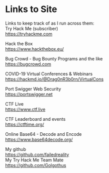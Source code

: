 # Links to Site

Links to keep track of as I run across them:  
Try Hack Me (subscriber)  
https://tryhackme.com  

Hack the Box  
https://www.hackthebox.eu/  

Bug Crowd - Bug Bounty Programs and the like  
https://bugcrowd.com  

COVID-19 Virtual Conferences & Webinars  
https://hackmd.io/@Drag0nR3b0rn/VirtualCons  

Port Swigger Web Security  
https://portswigger.net  

CTF Live  
https://www.ctf.live  

CTF Leaderboard and events  
https://ctftime.org/  

Online Base64 - Decode and Encode  
https://www.base64decode.org/  

My github  
https://github.com/failedreality  
My Try Hack Me Team Mate  
https://github.com/Golgothus  
